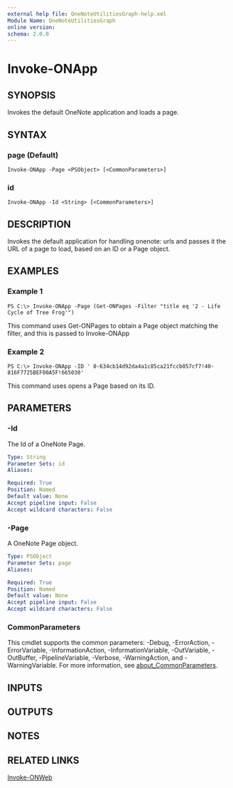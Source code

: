 ```yaml
---
external help file: OneNoteUtilitiesGraph-help.xml
Module Name: OneNoteUtilitiesGraph
online version:
schema: 2.0.0
---
```


# Invoke-ONApp

## SYNOPSIS
Invokes the default OneNote application and loads a page.

## SYNTAX

### page (Default)
```
Invoke-ONApp -Page <PSObject> [<CommonParameters>]
```

### id
```
Invoke-ONApp -Id <String> [<CommonParameters>]
```

## DESCRIPTION
Invokes the default application for handling onenote: urls and passes it the URL of a page to load, based on an ID or a Page object.

## EXAMPLES

### Example 1
```
PS C:\> Invoke-ONApp -Page (Get-ONPages -Filter "title eq '2 - Life Cycle of Tree Frog'")
```

This command uses Get-ONPages to obtain a Page object matching the filter, and this is passed to Invoke-ONApp

### Example 2
```
PS C:\> Invoke-ONApp -ID ' 0-634cb14d92da4a1c85ca21fccb057cf7!40-816F7725BEF00A5F!665030'
```

This command uses opens a Page based on its ID.

## PARAMETERS

### -Id
The Id of a OneNote Page.

```yaml
Type: String
Parameter Sets: id
Aliases:

Required: True
Position: Named
Default value: None
Accept pipeline input: False
Accept wildcard characters: False
```

### -Page
A OneNote Page object.

```yaml
Type: PSObject
Parameter Sets: page
Aliases:

Required: True
Position: Named
Default value: None
Accept pipeline input: False
Accept wildcard characters: False
```

### CommonParameters
This cmdlet supports the common parameters: -Debug, -ErrorAction, -ErrorVariable, -InformationAction, -InformationVariable, -OutVariable, -OutBuffer, -PipelineVariable, -Verbose, -WarningAction, and -WarningVariable. For more information, see [about_CommonParameters](http://go.microsoft.com/fwlink/?LinkID=113216).

## INPUTS

## OUTPUTS

## NOTES

## RELATED LINKS

[Invoke-ONWeb](Invoke-ONWeb.md)

